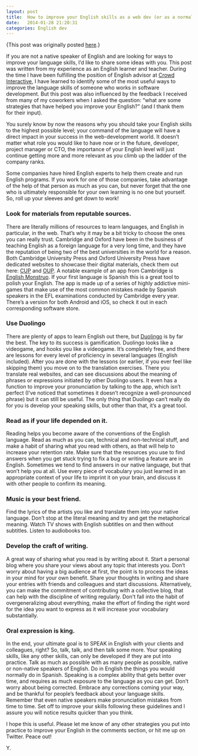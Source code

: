 ```yaml
---
layout: post
title:  How to improve your English skills as a web dev (or as a normal person!)
date:   2014-01-28 21:20:31
categories: English dev
---
```

{This post was originally posted [here](http://blog.crowdint.com/2014/01/28/how-to-improve-your-english-skills.html).}

If you are not a native speaker of English and are looking for ways to improve your language skills, I’d like to share some ideas with you. This post was written from my experience as an English learner and teacher. During the time I have been fulfilling the position of English advisor at [Crowd Interactive](https://www.crowdint.com/), I have learned to identify some of the most useful ways to improve the language skills of someone who works in software development. But this post was also influenced by the feedback I received from many of my coworkers when I asked the question: “what are some strategies that have helped you improve your English?” (and I thank them for their input).

You surely know by now the reasons why you should take your English skills to the highest possible level; your command of the language will have a direct impact in your success in the web-development world. It doesn’t matter what role you would like to have now or in the future, developer, project manager or CTO, the importance of your English level will just continue getting more and more relevant as you climb up the ladder of the company ranks.

Some companies have hired English experts to help them create and run English programs. If you work for one of those companies, take advantage of the help of that person as much as you can, but never forget that the one who is ultimately responsible for your own learning is no one but yourself. So, roll up your sleeves and get down to work!

<h3>Look for materials from reputable sources.</h3>

There are literally millions of resources to learn languages, and English in particular, in the web. That’s why it may be a bit tricky to choose the ones you can really trust. Cambridge and Oxford have been in the business of teaching English as a foreign language for a very long time, and they have the reputation of being two of the best universities in the world for a reason. Both Cambridge University Press and Oxford University Press have dedicated websites to showcase their digital materials, check them out here: [CUP](http://www.cambridgeenglish.org/) and [OUP](https://elt.oup.com/?cc=mx&selLanguage=enuniversities). A notable example of an app from Cambridge is [English Monstruo](http://www.englishmonstruo.org/). If your first language is Spanish this is a great tool to polish your English. The app is made up of a series of highly addictive mini-games that make use of the most common mistakes made by Spanish speakers in the EFL examinations conducted by Cambridge every year. There’s a version for both Android and iOS, so check it out in each corresponding software store.

<h3>Use Duolingo</h3>

There are plenty of apps to learn English out there, but [Duolingo](https://www.duolingo.com/) is by far the best. The key to its success is gamification. Duolingo looks like a videogame, and hooks you like a videogame. It’s completely free, and there are lessons for every level of proficiency in several languages (English included). After you are done with the lessons (or earlier, if you ever feel like skipping them) you move on to the translation exercises. There you translate real websites, and can see discussions about the meaning of phrases or expressions initiated by other Duolingo users. It even has a function to improve your pronunciation by talking to the app, which isn’t perfect (I've noticed that sometimes it doesn’t recognize a well-pronounced phrase) but it can still be useful. The only thing that Duolingo can’t really do for you is develop your speaking skills, but other than that, it’s a great tool.

<h3>Read as if your life depended on it.</h3>

Reading helps you become aware of the conventions of the English language. Read as much as you can, technical and non-technical stuff, and make a habit of sharing what you read with others, as that will help to increase your retention rate. Make sure that the resources you use to find answers when you get stuck trying to fix a bug or writing a feature are in English. Sometimes we tend to find answers in our native language, but that won’t help you at all. Use every piece of vocabulary you just learned in an appropriate context of your life to imprint it on your brain, and discuss it with other people to confirm its meaning.

<h3>Music is your best friend.</h3>

Find the lyrics of the artists you like and translate them into your native language. Don’t stop at the literal meaning and try and get the metaphorical meaning. Watch TV shows with English subtitles on and then without subtitles. Listen to audiobooks too.

<h3>Develop the craft of writing.</h3>

A great way of sharing what you read is by writing about it. Start a personal blog where you share your views about any topic that interests you. Don’t worry about having a big audience at first, the point is to process the ideas in your mind for your own benefit. Share your thoughts in writing and share your entries with friends and colleagues and start discussions. Alternatively, you can make the commitment of contributing with a collective blog, that can help with the discipline of writing regularly. Don't fall into the habit of overgeneralizing about everything, make the effort of finding the right word for the idea you want to express as it will increase your vocabulary substantially.

<h3>Oral expression is king.</h3>

In the end, your ultimate goal is to SPEAK in English with your clients and colleagues, right? So, talk, talk, and then talk some more. Your speaking skills, like any other skills, can only be developed if they are put into practice. Talk as much as possible with as many people as possible, native or non-native speakers of English. Do in English the things you would normally do in Spanish. Speaking is a complex ability that gets better over time, and requires as much exposure to the language as you can get. Don’t worry about being corrected. Embrace any corrections coming your way, and be thankful for people’s feedback about your language skills. Remember that even native speakers make pronunciation mistakes from time to time. Set off to improve your skills following these guidelines and I assure you will notice results quicker than you think.

I hope this is useful. Please let me know of any other strategies you put into practice to improve your English in the comments section, or hit me up on Twitter. Peace out!

Y.
